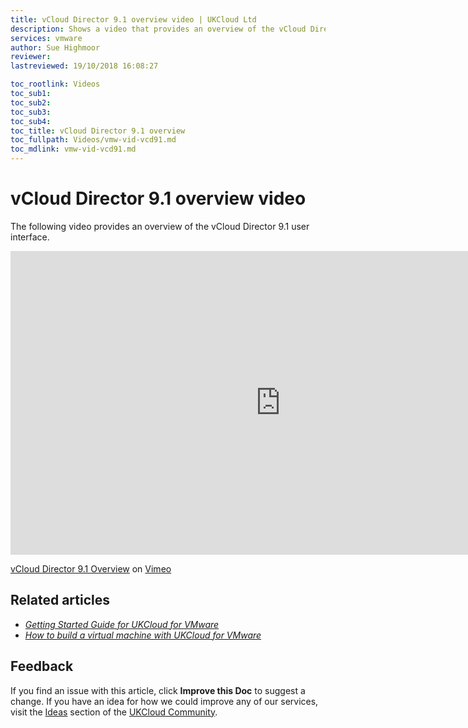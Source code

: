 ```yaml
---
title: vCloud Director 9.1 overview video | UKCloud Ltd
description: Shows a video that provides an overview of the vCloud Director 9.1 user interface
services: vmware
author: Sue Highmoor
reviewer:
lastreviewed: 19/10/2018 16:08:27

toc_rootlink: Videos
toc_sub1: 
toc_sub2:
toc_sub3:
toc_sub4:
toc_title: vCloud Director 9.1 overview
toc_fullpath: Videos/vmw-vid-vcd91.md
toc_mdlink: vmw-vid-vcd91.md
---
```


# vCloud Director 9.1 overview video

The following video provides an overview of the vCloud Director 9.1 user interface.

<iframe src="https://player.vimeo.com/video/296027011?color=34d9c3" width="864" height="486" frameborder="0" webkitallowfullscreen mozallowfullscreen allowfullscreen></iframe>

[vCloud Director 9.1 Overview](https://vimeo.com/296027011) on [Vimeo](https://vimeo.com/ukcloud)

## Related articles

- [*Getting Started Guide for UKCloud for VMware*](vmw-gs.md)
- [*How to build a virtual machine with UKCloud for VMware*](vmw-gs-build-vm-vcd.md)

## Feedback

If you find an issue with this article, click **Improve this Doc** to suggest a change. If you have an idea for how we could improve any of our services, visit the [Ideas](https://community.ukcloud.com/ideas) section of the [UKCloud Community](https://community.ukcloud.com).
